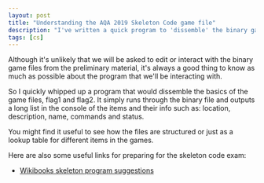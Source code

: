 ```yaml
---
layout: post
title: "Understanding the AQA 2019 Skeleton Code game file"
description: "I've written a quick program to 'dissemble' the binary game files from the 2019 AQA skeleton code."
tags: [cs]
---
```

Although it's unlikely that we will be asked to edit or interact with the binary game files from the preliminary material, it's always a good thing to know as much as possible about the program that we'll be interacting with.

So I quickly whipped up a program that would dissemble the basics of the game files, flag1 and flag2. It simply runs through the binary file and outputs a long list in the console of the items and their info such as: location, description, name, commands and status.

You might find it useful to see how the files are structured or just as a lookup table for different items in the games.

<script src="https://gist.github.com/shnupta/285dbea19ba04414f7a7b610b0b84ee4.js"></script>

Here are also some useful links for preparing for the skeleton code exam:
- [Wikibooks skeleton program suggestions](https://en.wikibooks.org/wiki/A-level_Computing/AQA/Paper_1/Skeleton_program/2019#Add_'examine_room'_option_to_view_details_of_room_again)